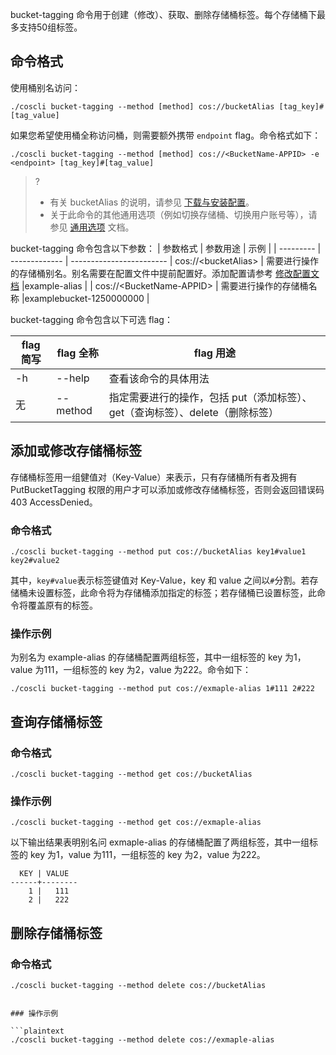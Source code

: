 bucket-tagging 命令用于创建（修改）、获取、删除存储桶标签。每个存储桶下最多支持50组标签。

## 命令格式
使用桶别名访问：
```plaintext
./coscli bucket-tagging --method [method] cos://bucketAlias [tag_key]#[tag_value]
```
如果您希望使用桶全称访问桶，则需要额外携带 `endpoint` flag。命令格式如下：

```plaintext
./coscli bucket-tagging --method [method] cos://<BucketName-APPID> -e <endpoint> [tag_key]#[tag_value]
```

>? 
>- 有关 bucketAlias 的说明，请参见 [下载与安装配置](https://cloud.tencent.com/document/product/436/63144#alias)。
>- 关于此命令的其他通用选项（例如切换存储桶、切换用户账号等），请参见 [通用选项](https://cloud.tencent.com/document/product/436/71763) 文档。
>

bucket-tagging 命令包含以下参数：
| 参数格式  | 参数用途     | 示例                |
| --------- | ------------- | ------------------------ |
 cos://&lt;bucketAlias&gt; | 需要进行操作的存储桶别名。别名需要在配置文件中提前配置好。添加配置请参考 [修改配置文档](https://cloud.tencent.com/document/product/436/63679)  |example-alias  |
| cos://&lt;BucketName-APPID&gt; | 需要进行操作的存储桶名称  |examplebucket-1250000000  |

bucket-tagging 命令包含以下可选 flag：

|flag 简写|flag 全称| flag 用途|
|----|----|----|
| -h |  --help |   查看该命令的具体用法  |
|无|--method|指定需要进行的操作，包括 put（添加标签）、get（查询标签）、delete（删除标签）   |


## 添加或修改存储桶标签

存储桶标签用一组健值对（Key-Value）来表示，只有存储桶所有者及拥有 PutBucketTagging 权限的用户才可以添加或修改存储桶标签，否则会返回错误码 403 AccessDenied。

### 命令格式

```plaintext
./coscli bucket-tagging --method put cos://bucketAlias key1#value1 key2#value2
```
其中，`key#value`表示标签键值对 Key-Value，key 和 value 之间以`#`分割。若存储桶未设置标签，此命令将为存储桶添加指定的标签；若存储桶已设置标签，此命令将覆盖原有的标签。

### 操作示例

为别名为 example-alias 的存储桶配置两组标签，其中一组标签的 key 为1，value 为111，一组标签的 key 为2，value 为222。命令如下：

```plaintext
./coscli bucket-tagging --method put cos://exmaple-alias 1#111 2#222
```

## 查询存储桶标签
### 命令格式

```plaintext
./coscli bucket-tagging --method get cos://bucketAlias
```

### 操作示例

```plaintext
./coscli bucket-tagging --method get cos://exmaple-alias
```

以下输出结果表明别名问 exmaple-alias 的存储桶配置了两组标签，其中一组标签的 key 为1，value 为111，一组标签的 key 为2，value 为222。

```plaintext
  KEY | VALUE  
------+--------
    1 |   111  
    2 |   222 
```

## 删除存储桶标签

### 命令格式
```plaintext
./coscli bucket-tagging --method delete cos://bucketAlias


### 操作示例

```plaintext
./coscli bucket-tagging --method delete cos://exmaple-alias
```
